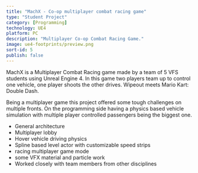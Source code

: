 ```yaml
---
title: "MachX - Co-op multiplayer combat racing game"
type: "Student Project"
category: [Programming]
technology: UE4 
platform: PC
description: "Multiplayer Co-op Combat Racing Game."
image: ue4-footprints/preview.png
sort-id: 5
publish: false
---
```


MachX is a Multiplayer Combat Racing game made by a team of 5 VFS students using Unreal Engine 4. In this game two players team up to control one vehicle, one player shoots the other drives. Wipeout meets Mario Kart: Double Dash.

Being a multiplayer game this project offered some tough challenges on multiple fronts. On the programming side having a physics based vehicle simulation with multiple player controlled passengers being the biggest one. 


- General architecture 
- Multiplayer lobby
- Hover vehicle driving physics
- Spline based level actor with customizable speed strips
- racing multiplayer game mode
- some VFX material and particle work
- Worked closely with team members from other disciplines